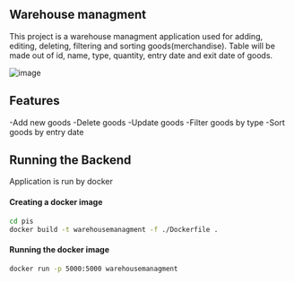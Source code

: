 ## Warehouse managment

This project is a warehouse managment application used for adding, editing, deleting, filtering and sorting goods(merchandise). Table will be made out of id, name, type, quantity, entry date and exit date of goods. 

![image](https://github.com/DanielVoric/pis/assets/115411881/ffaa6ed5-a253-4155-b311-94c786cceba5)


## Features
-Add new goods
-Delete goods
-Update goods
-Filter goods by type
-Sort goods by entry date

## Running the Backend
Application is run by docker

#### Creating a docker image
```sh
cd pis
docker build -t warehousemanagment -f ./Dockerfile .
```

#### Running the docker image
```sh
docker run -p 5000:5000 warehousemanagment
```
